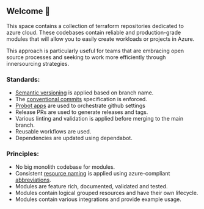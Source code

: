 ## Welcome 👋
This space contains a collection of terraform repositories dedicated to azure cloud. These codebases contain
reliable and production-grade modules that will allow you to easily create workloads or projects in Azure.

This approach is particularly useful for teams that are embracing open source processes and seeking to work
more efficiently through innersourcing strategies.

### Standards:

* [Semantic versioning](https://semver.org/) is applied based on branch name.
* The [conventional commits](https://www.conventionalcommits.org/en/v1.0.0/) specification is enforced.
* [Probot apps](https://probot.github.io/docs/development/) are used to orchestrate github settings
* Release PRs are used to generate releases and tags.
* Various linting and validation is applied before merging to the main branch.
* Reusable workflows are used.
* Dependencies are updated using dependabot.

### Principles:

* No big monolith codebase for modules.
* Consistent [resource naming](https://learn.microsoft.com/en-us/azure/cloud-adoption-framework/ready/azure-best-practices/resource-naming) is applied using azure-compliant [abbreviations](https://learn.microsoft.com/en-us/azure/cloud-adoption-framework/ready/azure-best-practices/resource-abbreviations).
* Modules are feature rich, documented, validated and tested.
* Modules contain logical grouped resources and have their own lifecycle.
* Modules contain various integrations and provide example usage.
